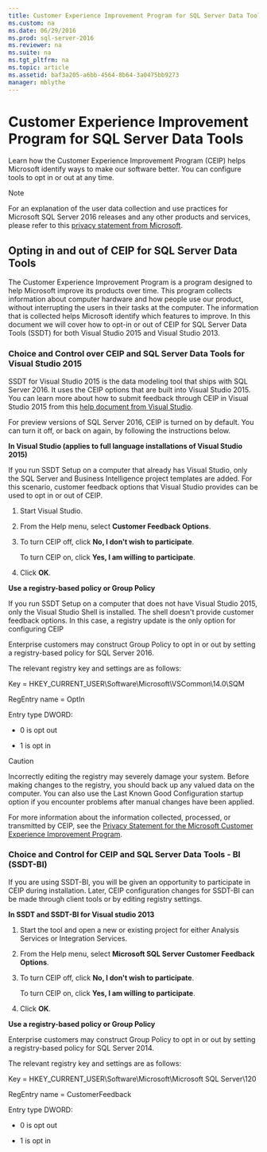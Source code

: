 ```yaml
---
title: Customer Experience Improvement Program for SQL Server Data Tools
ms.custom: na
ms.date: 06/29/2016
ms.prod: sql-server-2016
ms.reviewer: na
ms.suite: na
ms.tgt_pltfrm: na
ms.topic: article
ms.assetid: baf3a205-a6bb-4564-8b64-3a0475bb9273
manager: mblythe
---
```

# Customer Experience Improvement Program for SQL Server Data Tools
Learn how the Customer Experience Improvement Program (CEIP) helps Microsoft identify ways to make our software better.  You can configure tools to opt in or out at any time.  
  
> [!NOTE]  
>  For an explanation of the user data collection and use practices for Microsoft SQL Server 2016 releases and any other products and services, please refer to this [privacy statement from Microsoft](https://www.microsoft.com/privacystatement/en-us/SQLServer/Default.aspx).  
  
## Opting in and out of CEIP for SQL Server Data Tools  
 The Customer Experience Improvement Program is a program designed to help Microsoft improve its products over time. This program collects information about computer hardware and how people use our product, without interrupting the users in their tasks at the computer. The information that is collected helps Microsoft identify which features to improve. In this document we will cover how to opt-in or out of CEIP for SQL Server Data Tools (SSDT) for both Visual Studio 2015 and Visual Studio 2013.  
  
### Choice and Control over  CEIP and SQL Server Data Tools for Visual Studio 2015  
 SSDT for Visual Studio 2015 is the data modeling tool that ships with SQL Server 2016. It uses the CEIP options  that are built into Visual Studio 2015. You can learn more about how to submit feedback through  CEIP in Visual Studio 2015 from this [help document from Visual Studio](http://go.microsoft.com/fwlink/?LinkId=517102).  
  
 For preview versions of SQL Server 2016, CEIP is turned on by default. You can turn it off, or back on again, by following the instructions below.  
  
 **In Visual Studio (applies to full language installations of Visual Studio 2015)**  
  
 If you run SSDT Setup on a computer that already has Visual Studio, only the SQL Server and Business Intelligence project templates are added. For this scenario, customer feedback options that Visual Studio provides can be used to opt in or out of CEIP.  
  
1.  Start Visual Studio.  
  
2.  From the Help menu, select **Customer Feedback Options**.  
  
3.  To turn CEIP off, click **No, I don't wish to participate**.  
  
     To turn CEIP on, click **Yes, I am willing to participate**.  
  
4.  Click **OK**.  
  
 **Use a registry-based policy or Group Policy**  
  
 If you run SSDT Setup on a computer that does not have Visual Studio 2015, only the Visual Studio Shell is installed. The shell doesn't provide customer feedback options. In this case, a registry update is the only option for configuring CEIP  
  
 Enterprise customers may construct Group Policy to opt in or out by setting a registry-based policy for SQL Server 2016.  
  
 The relevant registry key and settings are as follows:  
  
 Key = HKEY_CURRENT_USER\Software\Microsoft\VSCommon\14.0\SQM  
  
 RegEntry name = OptIn  
  
 Entry type DWORD:  
  
-   0 is opt out  
  
-   1 is opt in  
  
> [!CAUTION]  
>  Incorrectly editing the registry may severely damage your system. Before making changes to the registry, you should back up any valued data on the computer. You can also use the Last Known Good Configuration startup option if you encounter problems after manual changes have been applied.  
  
 For more information about the information collected, processed, or transmitted by CEIP, see the [Privacy Statement for the Microsoft Customer Experience Improvement Program](http://go.microsoft.com/fwlink/?LinkId=52143).  
  
### Choice and Control for CEIP and SQL Server Data Tools - BI (SSDT-BI)  
 If you are using SSDT-BI, you will be given an opportunity to participate in CEIP during installation. Later, CEIP configuration changes for SSDT-BI can be made through client tools or by editing registry settings.  
  
 **In SSDT and SSDT-BI for Visual studio 2013**  
  
1.  Start the tool and open a new or existing project for either Analysis Services or Integration Services.  
  
2.  From the Help menu, select **Microsoft SQL Server Customer Feedback Options**.  
  
3.  To turn CEIP off, click **No, I don't wish to participate**.  
  
     To turn CEIP on, click **Yes, I am willing to participate**.  
  
4.  Click **OK**.  
  
 **Use a registry-based policy or Group Policy**  
  
 Enterprise customers may construct Group Policy to opt in or out by setting a registry-based policy for SQL Server 2014.  
  
 The relevant registry key and settings are as follows:  
  
 Key = HKEY_CURRENT_USER\Software\Microsoft\Microsoft SQL Server\120  
  
 RegEntry name = CustomerFeedback  
  
 Entry type DWORD:  
  
-   0 is opt out  
  
-   1 is opt in